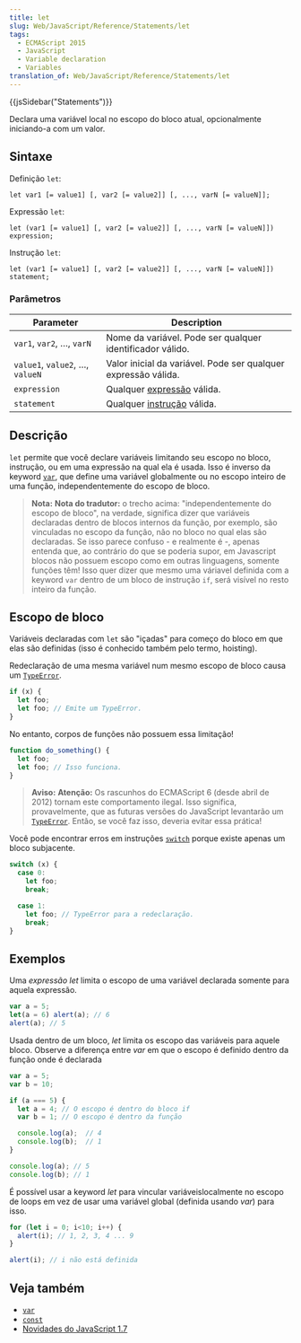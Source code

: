 ```yaml
---
title: let
slug: Web/JavaScript/Reference/Statements/let
tags:
  - ECMAScript 2015
  - JavaScript
  - Variable declaration
  - Variables
translation_of: Web/JavaScript/Reference/Statements/let
---
```

{{jsSidebar("Statements")}}

Declara uma variável local no escopo do bloco atual, opcionalmente iniciando-a com um valor.

## Sintaxe

Definição `let`:

```
let var1 [= value1] [, var2 [= value2]] [, ..., varN [= valueN]];
```

Expressão `let`:

```
let (var1 [= value1] [, var2 [= value2]] [, ..., varN [= valueN]]) expression;
```

Instrução `let`:

```
let (var1 [= value1] [, var2 [= value2]] [, ..., varN [= valueN]]) statement;
```

### Parâmetros

| Parameter                       | Description                                                                                                                                               |
| ------------------------------- | --------------------------------------------------------------------------------------------------------------------------------------------------------- |
| `var1`, `var2`, …, `varN`       | Nome da variável. Pode ser qualquer identificador válido.                                                                                                 |
| `value1`, `value2`, …, `valueN` | Valor inicial da variável. Pode ser qualquer expressão válida.                                                                                            |
| `expression`                    | Qualquer [expressão](/pt-BR/docs/JavaScript/Guide/Expressions_and_Operators#Expressions) válida. |
| `statement`                     | Qualquer [instrução](/pt-BR/docs/JavaScript/Reference/Statements) válida.                                               |

## Descrição

`let` permite que você declare variáveis limitando seu escopo no bloco, instrução, ou em uma expressão na qual ela é usada. Isso é inverso da keyword [`var`](/pt-BR/docs/JavaScript/Reference/Statements/var), que define uma variável globalmente ou no escopo inteiro de uma função, independentemente do escopo de bloco.

> **Nota:** **Nota do tradutor:** o trecho acima: "independentemente do escopo de bloco", na verdade, significa dizer que variáveis declaradas dentro de blocos internos da função, por exemplo, são vinculadas no escopo da função, não no bloco no qual elas são declaradas. Se isso parece confuso - e realmente é -, apenas entenda que, ao contrário do que se poderia supor, em Javascript blocos não possuem escopo como em outras linguagens, somente funções têm! Isso quer dizer que mesmo uma váriavel definida com a keyword `var` dentro de um bloco de instrução `if`, será visível no resto inteiro da função.

## Escopo de bloco

Variáveis declaradas com `let` são "içadas" para começo do bloco em que elas são definidas (isso é conhecido também pelo termo, hoisting).

Redeclaração de uma mesma variável num mesmo escopo de bloco causa um [`TypeError`](/en-US/docs/JavaScript/Reference/Global_Objects/TypeError).

```js
if (x) {
  let foo;
  let foo; // Emite um TypeError.
}
```

No entanto, corpos de funções não possuem essa limitação!

```js
function do_something() {
  let foo;
  let foo; // Isso funciona.
}
```

> **Aviso:** **Atenção:** Os rascunhos do ECMAScript 6 (desde abril de 2012) tornam este comportamento ilegal. Isso significa, provavelmente, que as futuras versões do JavaScript levantarão um [`TypeError`](/en-US/docs/JavaScript/Reference/Global_Objects/TypeError). Então, se você faz isso, deveria evitar essa prática!

Você pode encontrar erros em instruções [`switch`](/pt-BR/docs/JavaScript/Reference/Statements/switch) porque existe apenas um bloco subjacente.

```js
switch (x) {
  case 0:
    let foo;
    break;

  case 1:
    let foo; // TypeError para a redeclaração.
    break;
}
```

## Exemplos

Uma _expressão let_ limita o escopo de uma variável declarada somente para aquela expressão.

```js
var a = 5;
let(a = 6) alert(a); // 6
alert(a); // 5
```

Usada dentro de um bloco, _let_ limita os escopo das variáveis para aquele bloco. Observe a diferença entre _var_ em que o escopo é definido dentro da função onde é declarada

```js
var a = 5;
var b = 10;

if (a === 5) {
  let a = 4; // O escopo é dentro do bloco if
  var b = 1; // O escopo é dentro da função

  console.log(a);  // 4
  console.log(b);  // 1
}

console.log(a); // 5
console.log(b); // 1
```

É possível usar a keyword _let_ para vincular variáveis ​​localmente no escopo de loops em vez de usar uma variável global (definida usando _var_) para isso.

```js
for (let i = 0; i<10; i++) {
  alert(i); // 1, 2, 3, 4 ... 9
}

alert(i); // i não está definida
```

## Veja também

- [`var`](/pt-BR/docs/JavaScript/Reference/Statements/var)
- [`const`](/pt-BR/docs/JavaScript/Reference/Statements/const)
- [Novidades do JavaScript 1.7](</pt-BR/docs/JavaScript/New_in_JavaScript/1.7#Block_scope_with_let_(Merge_into_let_Statement)> "JavaScript/New in JavaScript/1.7#Block scope with let (Merge into let Statement)")
